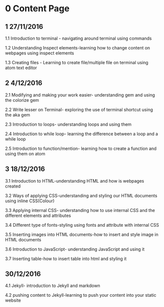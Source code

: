 # 0 Content Page

## 1  27/11/2016

1.1 Introduction to terminal - navigating around terminal using commands

1.2 Understanding Inspect elements-learning how to change content on webpages using inspect elements

1.3 Creating files - Learning to create file/multiple file on terminal using atom text editor


## 2  4/12/2016

2.1 Modifying and making your work easier- understanding gem and using the colorize gem

2.2 Write lesser on Terminal- exploring the use of terminal shortcut using the aka gem

2.3 Introduction to loops- understanding loops and using them

2.4 Introduction to while loop- learning the difference between a loop and a while loop

2.5 Introduction to function/mention- learning how to create a function and using them on atom

## 3  18/12/2016

3.1 Introduction to HTML-understanding HTML and how is webpages created

3.2 Ways of applying CSS-understanding and styling our HTML documents using inline CSS(Colour)

3.3 Applying internal CSS- understanding how to use internal CSS and the different elements and attributes

3.4 Different type of fonts-styling using fonts and attribute with internal CSS

3.5 Inserting images into HTML documents-how to insert and style image in HTML documents

3.6 Introduction to JavaScript- understanding JavaScript and using it

3.7 Inserting table-how to insert table into html and styling it

## 30/12/2016

4.1 Jekyll- introduction to Jekyll and markdown

4.2 pushing content to Jekyll-learning to push your content into your static website

